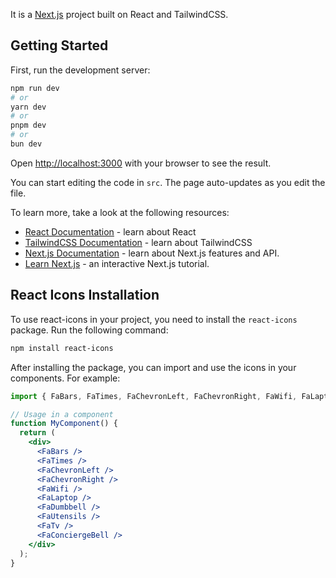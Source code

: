 It is a [Next.js](https://nextjs.org/) project built on React and TailwindCSS.

## Getting Started

First, run the development server:

```bash
npm run dev
# or
yarn dev
# or
pnpm dev
# or
bun dev
```

Open [http://localhost:3000](http://localhost:3000) with your browser to see the result.

You can start editing the code in `src`. The page auto-updates as you edit the file.

To learn more, take a look at the following resources:

- [React Documentation](https://react.dev/) - learn about React
- [TailwindCSS Documentation](https://tailwindcss.com/) - learn about TailwindCSS
- [Next.js Documentation](https://nextjs.org/docs) - learn about Next.js features and API.
- [Learn Next.js](https://nextjs.org/learn) - an interactive Next.js tutorial.

## React Icons Installation

To use react-icons in your project, you need to install the `react-icons` package. Run the following command:

```bash
npm install react-icons
```

After installing the package, you can import and use the icons in your components. For example:

```jsx
import { FaBars, FaTimes, FaChevronLeft, FaChevronRight, FaWifi, FaLaptop, FaDumbbell, FaUtensils, FaTv, FaConciergeBell } from 'react-icons/fa';

// Usage in a component
function MyComponent() {
  return (
    <div>
      <FaBars />
      <FaTimes />
      <FaChevronLeft />
      <FaChevronRight />
      <FaWifi />
      <FaLaptop />
      <FaDumbbell />
      <FaUtensils />
      <FaTv />
      <FaConciergeBell />
    </div>
  );
}
```
